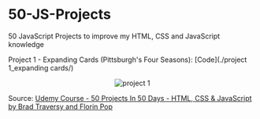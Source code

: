 # 50-JS-Projects
50 JavaScript Projects to improve my HTML, CSS and JavaScript knowledge

Project 1 - Expanding Cards (Pittsburgh's Four Seasons): [Code](./project 1_expanding cards/)
<p align="center">
  <img src="img/project1.gif" alt="project 1" />
</p>

Source: [Udemy Course - 50 Projects In 50 Days - HTML, CSS & JavaScript by Brad Traversy and Florin Pop](https://www.udemy.com/share/103Pje3@xPMyQwqXeRYj9u1Z3y7kuOJu9PdGPFZAkPF1mxWRo29TqQSH3U9TS0jumb2WOSyp7A==/)